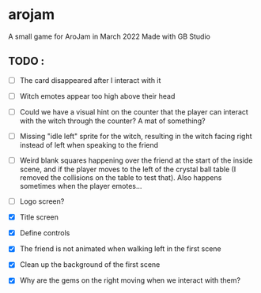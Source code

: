 # arojam
A small game for AroJam in March 2022
Made with GB Studio

## TODO :
- [ ] The card disappeared after I interact with it
- [ ] Witch emotes appear too high above their head
- [ ] Could we have a visual hint on the counter that the player can interact with the witch through the counter? A mat of something?
- [ ] Missing "idle left" sprite for the witch, resulting in the witch facing right instead of left when speaking to the friend

- [ ] Weird blank squares happening over the friend at the start of the inside scene, and if the player moves to the left of the crystal ball table (I removed the collisions on the table to test that). Also happens sometimes when the player emotes...
- [ ] Logo screen?

- [x] Title screen
- [x] Define controls
- [x] The friend is not animated when walking left in the first scene
- [x] Clean up the background of the first scene
- [x] Why are the gems on the right moving when we interact with them?
